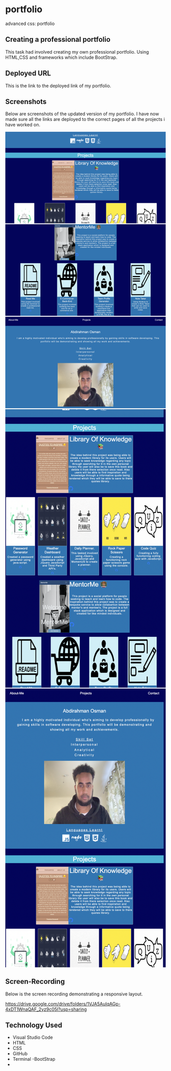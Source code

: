 # portfolio

advanced css: portfolio

## Creating a professional portfolio

This task had involved creating my own professional portfolio. Using HTML,CSS and frameworks which include BootStrap.

## Deployed URL

This is the link to the deployed link of my portfolio.

## Screenshots

Below are screenshots of the updated version of my portfolio.
I have now made sure all the links are deployed to the correct pages of all the projects i have worked on.

![screenshot-1](./images/Screenshot%202022-07-29%20at%2010.28.33.png)
![screenshot-2](./images/Screenshot%202022-07-29%20at%2010.28.40.png)
![screenshot-3](./images/Screenshot%202022-07-29%20at%2010.28.23.png)
![screenshot-4](./images/Screenshot%202022-07-29%20at%2010.31.00.png)
![screenshot-4](./images/Screenshot%202022-07-29%20at%2010.31.04.png)

## Screen-Recording

Below is the screen recording demonstrating a responsive layout.

https://drive.google.com/drive/folders/1VJA5AuIqAGp-4xDT1WnaQAF_2yz9c05l?usp=sharing

## Technology Used

- Visual Studio Code
- HTML
- CSS
- GitHub
- Terminal
  -BootStrap
-
